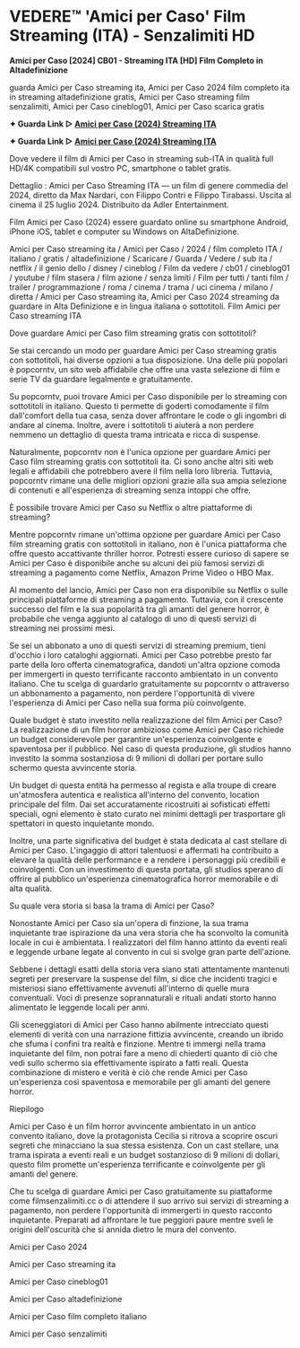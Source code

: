 # VEDERE™ 'Amici per Caso' Film Streaming (ITA) - Senzalimiti HD

**Amici per Caso [2024] CB01 - Streaming ITA [HD] Film Completo in Altadefinizione**

guarda Amici per Caso streaming ita, Amici per Caso 2024 film completo ita in streaming altadefinizione gratis, Amici per Caso streaming film senzalimiti, Amici per Caso cineblog01, Amici per Caso scarica gratis

**✦ Guarda Link ▷ [Amici per Caso (2024) Streaming ITA](https://popcorn-tv.online/it/movie/1222510/amici-per-caso)**

**✦ Guarda Link ▷ [Amici per Caso (2024) Streaming ITA](https://popcorn-tv.online/it/movie/1222510/amici-per-caso)**

Dove vedere il film di Amici per Caso in streaming sub-ITA in qualità full HD/4K compatibili sul vostro PC, smartphone o tablet gratis.

Dettaglio : Amici per Caso Streaming ITA — un film di genere commedia del 2024, diretto da Max Nardari, con Filippo Contri e Filippo Tirabassi. Uscita al cinema il 25 luglio 2024. Distribuito da Adler Entertainment.

Film Amici per Caso (2024) essere guardato online su smartphone Android, iPhone iOS, tablet e computer su Windows on AltaDefinizione.

Amici per Caso streaming ita / Amici per Caso / 2024 / film completo ITA / italiano / gratis / altadefinizione / Scaricare / Guarda / Vedere / sub ita / netflix / il genio dello / disney / cineblog / Film da vedere / cb01 / cineblog01 / youtube / film stasera / film azione / senza limiti / Film per tutti / tanti film / trailer / programmazione / roma / cinema / trama / uci cinema / milano / diretta / Amici per Caso streaming ita, Amici per Caso 2024 streaming da guardare in Alta Definizione e in lingua italiana o sottotitoli. Film Amici per Caso streaming ITA

Dove guardare Amici per Caso film streaming gratis con sottotitoli?

Se stai cercando un modo per guardare Amici per Caso streaming gratis con sottotitoli, hai diverse opzioni a tua disposizione. Una delle più popolari è popcorntv, un sito web affidabile che offre una vasta selezione di film e serie TV da guardare legalmente e gratuitamente.

Su popcorntv, puoi trovare Amici per Caso disponibile per lo streaming con sottotitoli in italiano. Questo ti permette di goderti comodamente il film dall'comfort della tua casa, senza dover affrontare le code o gli ingombri di andare al cinema. Inoltre, avere i sottotitoli ti aiuterà a non perdere nemmeno un dettaglio di questa trama intricata e ricca di suspense.

Naturalmente, popcorntv non è l'unica opzione per guardare Amici per Caso film streaming gratis con sottotitoli ita. Ci sono anche altri siti web legali e affidabili che potrebbero avere il film nella loro libreria. Tuttavia, popcorntv rimane una delle migliori opzioni grazie alla sua ampia selezione di contenuti e all'esperienza di streaming senza intoppi che offre.

È possibile trovare Amici per Caso su Netflix o altre piattaforme di streaming?

Mentre popcorntv rimane un'ottima opzione per guardare Amici per Caso film streaming gratis con sottotitoli in italiano, non è l'unica piattaforma che offre questo accattivante thriller horror. Potresti essere curioso di sapere se Amici per Caso è disponibile anche su alcuni dei più famosi servizi di streaming a pagamento come Netflix, Amazon Prime Video o HBO Max.

Al momento del lancio, Amici per Caso non era disponibile su Netflix o sulle principali piattaforme di streaming a pagamento. Tuttavia, con il crescente successo del film e la sua popolarità tra gli amanti del genere horror, è probabile che venga aggiunto al catalogo di uno di questi servizi di streaming nei prossimi mesi.

Se sei un abbonato a uno di questi servizi di streaming premium, tieni d'occhio i loro cataloghi aggiornati. Amici per Caso potrebbe presto far parte della loro offerta cinematografica, dandoti un'altra opzione comoda per immergerti in questo terrificante racconto ambientato in un convento italiano. Che tu scelga di guardarlo gratuitamente su popcorntv o attraverso un abbonamento a pagamento, non perdere l'opportunità di vivere l'esperienza di Amici per Caso nella sua forma più coinvolgente.

Quale budget è stato investito nella realizzazione del film Amici per Caso?
La realizzazione di un film horror ambizioso come Amici per Caso richiede un budget considerevole per garantire un'esperienza coinvolgente e spaventosa per il pubblico. Nel caso di questa produzione, gli studios hanno investito la somma sostanziosa di 9 milioni di dollari per portare sullo schermo questa avvincente storia.

Un budget di questa entità ha permesso al regista e alla troupe di creare un'atmosfera autentica e realistica all'interno del convento, location principale del film. Dai set accuratamente ricostruiti ai sofisticati effetti speciali, ogni elemento è stato curato nei minimi dettagli per trasportare gli spettatori in questo inquietante mondo.

Inoltre, una parte significativa del budget è stata dedicata al cast stellare di Amici per Caso. L'ingaggio di attori talentuosi e affermati ha contribuito a elevare la qualità delle performance e a rendere i personaggi più credibili e coinvolgenti. Con un investimento di questa portata, gli studios sperano di offrire al pubblico un'esperienza cinematografica horror memorabile e di alta qualità.

Su quale vera storia si basa la trama di Amici per Caso?

Nonostante Amici per Caso sia un'opera di finzione, la sua trama inquietante trae ispirazione da una vera storia che ha sconvolto la comunità locale in cui è ambientata. I realizzatori del film hanno attinto da eventi reali e leggende urbane legate al convento in cui si svolge gran parte dell'azione.

Sebbene i dettagli esatti della storia vera siano stati attentamente mantenuti segreti per preservare la suspense del film, si dice che incidenti tragici e misteriosi siano effettivamente avvenuti all'interno di quelle mura conventuali. Voci di presenze soprannaturali e rituali andati storto hanno alimentato le leggende locali per anni.

Gli sceneggiatori di Amici per Caso hanno abilmente intrecciato questi elementi di verità con una narrazione fittizia avvincente, creando un ibrido che sfuma i confini tra realtà e finzione. Mentre ti immergi nella trama inquietante del film, non potrai fare a meno di chiederti quanto di ciò che vedi sullo schermo sia effettivamente ispirato a fatti reali. Questa combinazione di mistero e verità è ciò che rende Amici per Caso un'esperienza così spaventosa e memorabile per gli amanti del genere horror.

Riepilogo

Amici per Caso è un film horror avvincente ambientato in un antico convento italiano, dove la protagonista Cecilia si ritrova a scoprire oscuri segreti che minacciano la sua stessa esistenza. Con un cast stellare, una trama ispirata a eventi reali e un budget sostanzioso di 9 milioni di dollari, questo film promette un'esperienza terrificante e coinvolgente per gli amanti del genere.

Che tu scelga di guardare Amici per Caso gratuitamente su piattaforme come filmsenzalimiti.cc o di attendere il suo arrivo sui servizi di streaming a pagamento, non perdere l'opportunità di immergerti in questo racconto inquietante. Preparati ad affrontare le tue peggiori paure mentre sveli le origini dell'oscurità che si annida dietro le mura del convento.

Amici per Caso 2024

Amici per Caso streaming ita

Amici per Caso cineblog01

Amici per Caso altadefinizione

Amici per Caso film completo italiano

Amici per Caso senzalimiti
